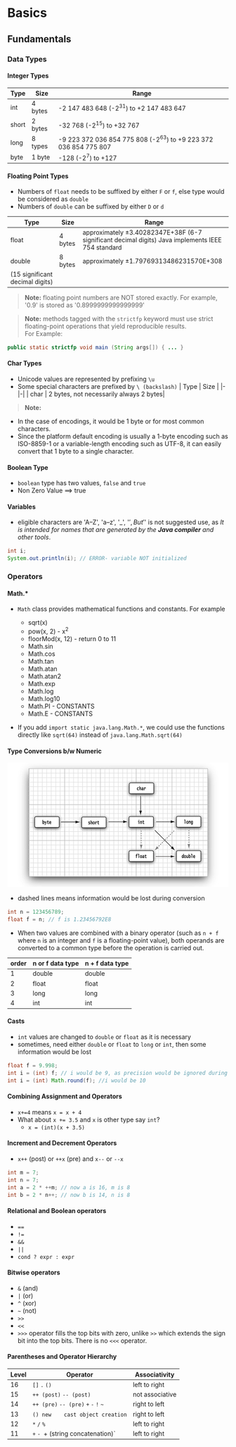 # Basics 
## Fundamentals
### Data Types
#### Integer Types
| Type | Size | Range |
|-|-|-|
| int | 4 bytes |  -2 147 483 648 (-2<sup>31</sup>) to +2 147 483 647 |
| short | 2 bytes | -32 768 (-2<sup>15</sup>) to +32 767 |
| long | 8 types | -9 223 372 036 854 775 808 (-2<sup>63</sup>) to +9 223 372 036 854 775 807 |
| byte | 1 byte | -128 (-2<sup>7</sup>) to +127 |

#### Floating Point Types
* Numbers of `float` needs to be suffixed by either `F` or `f`, else type would be considered as `double`
* Numbers of `double` can be suffixed by either `D` or `d`

| Type | Size | Range |
|-|-|-|
| float | 4 bytes | approximately ±3.40282347E+38F (6-7 significant decimal digits) Java implements IEEE 754 standard |
| double | 8 bytes | approximately ±1.79769313486231570E+308
(15 significant decimal digits) |

> **Note:** floating point numbers are NOT stored exactly. For example, '0.9' is stored as '0.8999999999999999'

> **Note:** methods tagged with the `strictfp` keyword must use strict floating-point operations that yield reproducible results. <br/>
For Example:
```java
public static strictfp void main (String args[]) { ... }
```

#### Char Types
* Unicode values are represented by prefixing `\u`
* Some special characters are prefixed by `\ (backslash)`
| Type | Size |
|-|-|
| char | 2 bytes, not necessarily always 2 bytes|
> **Note:** 
* In the case of encodings, it would be 1 byte or for most common characters.  
* Since the platform default encoding is usually a 1-byte encoding such as ISO-8859-1 or a variable-length encoding such as UTF-8, it can easily convert that 1 byte to a single character.

#### Boolean Type
* `boolean` type has two values, `false` and `true`
* Non Zero Value ==> true

#### Variables
* eligible characters are 'A–Z', 'a–z', '_', '$', But '$' is not suggested use, as *It is intended for names that are generated by the **Java compiler** and other tools*.

```java
int i;
System.out.println(i); // ERROR- variable NOT initialized
```

### Operators
#### Math.*
* `Math` class provides mathematical functions and constants.  For example
  * sqrt(x)
  * pow(x, 2) - x<sup>2</sup>
  * floorMod(x, 12) - return 0 to 11
  * Math.sin
  * Math.cos
  * Math.tan
  * Math.atan
  * Math.atan2
  * Math.exp
  * Math.log
  * Math.log10
  * Math.PI - CONSTANTS
  * Math.E - CONSTANTS

* If you add `import static java.lang.Math.*`, we could use the functions directly like `sqrt(64)` instead of `java.lang.Math.sqrt(64)`

#### Type Conversions b/w Numeric
![Numeric Conversions Image](./numeric-conversion.jpg "Numeric Conversions")
* dashed lines means information would be lost during conversion

```java
int n = 123456789;
float f = n; // f is 1.23456792E8
```

* When two values are combined with a binary operator (such as `n + f` where `n` is an integer and `f` is a floating-point value), both operands are converted to a common type before the operation is carried out.

order | n or f data type | n + f data type
--|--|--
1 | double | double
2 | float | float
3 | long | long
4 | int | int

#### Casts
* `int` values are changed to `double` or `float` as it is necessary
* sometimes, need either `double` or `float` to `long` or `int`, then some information would be lost
```java
float f = 9.998;
int i = (int) f; // i would be 9, as precision would be ignored during casting
int i = (int) Math.round(f); //i would be 10
```

#### Combining Assignment and Operators
* `x+=4` means `x = x + 4`
* What about `x += 3.5` and `x` is other type say `int`?
  * `x = (int)(x + 3.5)`

#### Increment and Decrement Operators
* `x++` (post) or `++x` (pre) and `x--` or `--x`
````java
int m = 7;
int n = 7;
int a = 2 * ++m; // now a is 16, m is 8
int b = 2 * n++; // now b is 14, n is 8
````

#### Relational and Boolean operators
* `==`
* `!=`
* `&&`
* `||`
* `cond ? expr : expr`

#### Bitwise operators
* `&` (and)
* `|` (or)
* `^` (xor) 
* `~` (not)
* `>>`
* `<<`
* `>>>` operator fills the top bits with zero, unlike `>>` which extends the sign bit into the top bits. There is no `<<<` operator.

#### Parentheses and Operator Hierarchy
Level |	Operator | Associativity
--|--|--
16 | `[]` `.` `()`	| left to right
15 | `++ (post)` `-- (post)` | not associative
14 | `++ (pre)` `-- (pre)` `+` `-` `!` `~` | right to left
13 | `() new	cast object creation` | right to left
12 | `*` `/` `%` | left to right
11 | `+` `- `+ (string concatenation)` | left to right